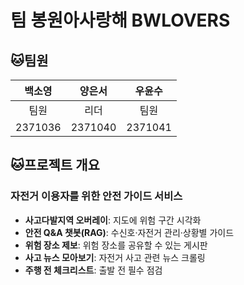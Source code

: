 # 팀 봉원아사랑해 BWLOVERS

## 🐱팀원

| 백소영 | 양은서 | 우윤수 |
| :-:  | :-: | :-: |
| 팀원 | 리더 | 팀원 |
| 2371036 | 2371040 | 2371041 |

## 🐱프로젝트 개요

### 자전거 이용자를 위한 안전 가이드 서비스

- **사고다발지역 오버레이**: 지도에 위험 구간 시각화  
- **안전 Q&A 챗봇(RAG)**: 수신호·자전거 관리·상황별 가이드  
- **위험 장소 제보**: 위험 장소를 공유할 수 있는 게시판
- **사고 뉴스 모아보기**: 자전거 사고 관련 뉴스 크롤링
- **주행 전 체크리스트**: 출발 전 필수 점검
